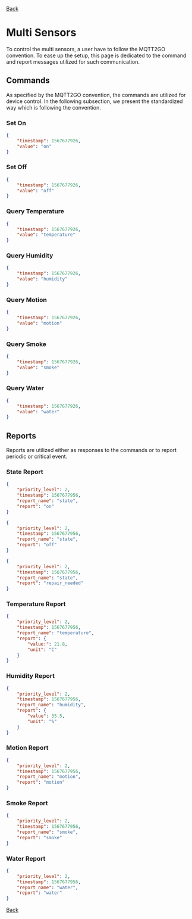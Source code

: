 [Back](../mqtt2go-objects.md)

# Multi Sensors
To control the multi sensors, a user have to follow the MQTT2GO convention. To ease up the setup, this page is dedicated to the command and report messages utilized for such communication.

## <a name="commands"></a>Commands
As specified by the MQTT2GO convention, the commands are utilized for device control. In the following subsection, we present the standardized way which is following the convention.

### Set On
```json
{
	"timestamp": 1567677926,
	"value": "on"
}
```

### Set Off
```json
{
	"timestamp": 1567677926,
	"value": "off"
}
```

### Query Temperature
```json
{
	"timestamp": 1567677926,
	"value": "temperature"
}
```

### Query Humidity
```json
{
	"timestamp": 1567677926,
	"value": "humidity"
}
```

### Query Motion
```json
{
	"timestamp": 1567677926,
	"value": "motion"
}
```

### Query Smoke
```json
{
	"timestamp": 1567677926,
	"value": "smoke"
}
```

### Query Water
```json
{
	"timestamp": 1567677926,
	"value": "water"
}
```


## <a name="reports"></a>Reports
Reports are utilized either as responses to the commands or to report periodic or critical event.

### State Report
```json
{
	"priority_level": 2,
	"timestamp": 1567677956,
	"report_name": "state",
	"report": "on"
}
```

```json
{
	"priority_level": 2,
	"timestamp": 1567677956,
	"report_name": "state",
	"report": "off"
}
```

```json
{
	"priority_level": 2,
	"timestamp": 1567677956,
	"report_name": "state",
	"report": "repair_needed"
}
```

### Temperature Report

```json
{
	"priority_level": 2,
	"timestamp": 1567677956,
	"report_name": "temperature",
	"report": {
		"value:": 21.8,
		"unit": "C"
	}
}
```


### Humidity Report

```json
{
	"priority_level": 2,
	"timestamp": 1567677956,
	"report_name": "humidity",
	"report": {
		"value": 35.5,
		"unit": "%"
	}
}
```


### Motion Report

```json
{
	"priority_level": 2,
	"timestamp": 1567677956,
	"report_name": "motion",
	"report": "motion"
}
```


### Smoke Report

```json
{
	"priority_level": 2,
	"timestamp": 1567677956,
	"report_name": "smoke",
	"report": "smoke"
}
```


### Water Report

```json
{
	"priority_level": 2,
	"timestamp": 1567677956,
	"report_name": "water",
	"report": "water"
}
```

[Back](../mqtt2go-objects.md)